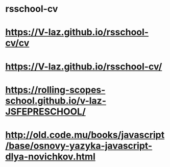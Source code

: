 # rsschool-cv
# https://V-laz.github.io/rsschool-cv/cv
# https://V-laz.github.io/rsschool-cv/
# https://rolling-scopes-school.github.io/v-laz-JSFEPRESCHOOL/
# http://old.code.mu/books/javascript/base/osnovy-yazyka-javascript-dlya-novichkov.html
